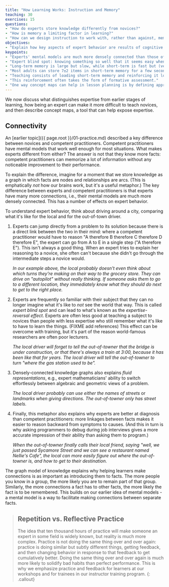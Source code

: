 ```yaml
---
title: "How Learning Works: Instruction and Memory"
teaching: 30
exercises: 15
questions:
- "How do experts store knowledge differently from novices?"
- "How is memory a limiting factor in learning?"  
- "How can we design instruction to work with, rather than against, memory constraints?"
objectives:
- "Explain how key aspects of expert behavior are results of cognitive differences between experts and competent practitioners."
keypoints:
- "Experts' mental models are much more densely connected than those of non-experts."
- "Expert blind spot: knowing something so well that it seems easy when it's not."
- "Long-term memory is large but slow, while short-term is fast but (very) small."
- "Most adults can store 7±2 items in short-term memory for a few seconds before loss."
- "Teaching consists of loading short-term memory and reinforcing it long enough for items to be transferred to long-term memory."
- "This reinforcement often takes the form of formative assessment."
- "One way concept maps can help in lesson planning is by defining appropriate points in a lesson for formative assessment."
---
```


We now discuss what distinguishes expertise
from earlier stages of learning, how being an expert can make it more difficult to teach novices, and then
describe concept maps, a tool that can help expose expertise.

## Connectivity

An [earlier topic]({{ page.root }}/01-practice.md) described a key difference between novices and competent practitioners. Competent practitioners have mental models that work well enough for most situations. 
What makes experts different from either?
The answer is not that they know more facts:
competent practitioners can memorize a lot of information
without any noticeable improvement to their performance.

To explain the difference,
imagine for a moment that we store knowledge as a graph
in which facts are nodes and relationships are arcs.
(This is emphatically *not* how our brains work,
but it's a useful metaphor.)
The key difference between experts and competent practitioners
is that experts have many more connections,
i.e.,
their mental models are much more densely connected. This has a number of effects on expert behavior.  

To understand expert behavior, think about driving around a city, comparing what it's
like for the local and for the out-of-town driver.

1.  Experts can jump directly from a problem to its solution
    because there is a direct link between the two in their mind:
    where a competent practitioner would have to reason "A therefore B therefore C therefore D therefore E",
    the expert can go from A to E in a single step ("A therefore E").
    This isn't always a good thing. When an expert tries to explain her reasoning to a novice,
    she often can't because she didn't go through the intermediate steps a novice would.

    *In our example above, the local probably doesn't even think about which
    turns they're making on their way to the grocery store.  They can drive on
    "autopilot" without really thinking.  If someone asks them to go to a different
    location, they immediately know what they should do next to get to the right place.*

2.  Experts are frequently so familiar with their subject
    that they can no longer imagine what it's like to *not* see the world that way. 
    This is called *expert blind spot* and can lead to what's known as the *expertise-reversal effect*.
    Experts are often less good at teaching a subject to novices than people with less expertise
    who still remember what it's like to have to learn the things. (FIXME add references)
    This effect can be overcome with training,
    but it's part of the reason world-famous researchers are often poor lecturers.

    *The local driver will forget to tell the out-of-towner that the
    bridge is under construction, or that there's always a train at
    3:00, because it has been like that for years.  The local driver
    will tell the out-of-towner to turn "where the gas station used to
    be".*

3.  Densely-connected knowledge graphs also explains *fluid representations*,
    e.g.,
    expert mathematicians' ability to switch effortlessly between algebraic and geometric views of a problem.

    *The local driver probably can use either the names of streets*
    or
    *landmarks when giving directions. The out-of-towner only has street labels.*

4.  Finally, this metaphor also explains why experts are better at diagnosis than competent practitioners:
    more linkages between facts makes it easier to reason backward from symptoms to causes.
    (And this in turn is why asking programmers to debug during job interviews
    gives a more accurate impression of their ability than asking them to program.)

    *When the out-of-towner finally calls their local friend, saying "well, we just passed
    Sycamore Street and we can see a restaurant named Nellie's Cafe", the local can
    more easily figure out where the out-of-towner is, and how to get to their destination.*

The graph model of knowledge explains why
helping learners make connections is as important as introducing them to facts.
The more people you know in a group,
the more likely you are to remain part of that group.
Similarly,
the more connections a fact has to other facts,
the more likely the fact is to be remembered.  This builds on our earlier idea
of mental models - a mental model is a way to facilitate making connections between
separate facts.

> ## Repetition vs. Reflective Practice
>
> The idea that ten thousand hours of practice will make someone an expert in some field
> is widely known,
> but reality is much more complex.
> Practice is not doing the same thing over and over again:
> practice is doing similar but subtly different things,
> getting feedback,
> and then changing behavior in response to that feedback to get cumulatively better.
> Doing the same thing over and over again is much more likely to solidify bad habits than perfect performance.
> This is why we emphasize practice and feedback for learners at our workshops and for trainees in our 
> instructor training program. 
{: .callout}

[abela-presentation]: http://extremepresentation.typepad.com/blog/2006/09/choosing_a_good.html
[amazon-glass]: http://www.amazon.com/Facts-Fallacies-Software-Engineering-Robert/dp/0321117425/
[macnamara-practice]: http://pss.sagepub.com/content/25/8/1608
[memory-test]: http://cat.xula.edu/thinker/memory/working/serial
[wikipedia-7]: https://en.wikipedia.org/wiki/The_Magical_Number_Seven,_Plus_or_Minus_Two
[wikipedia-serial-position]: https://en.wikipedia.org/wiki/Serial_position_effect
